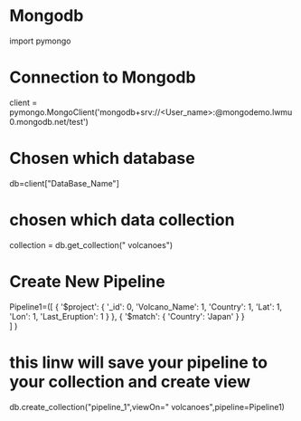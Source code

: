 # Mongodb

import pymongo
# Connection to Mongodb 
client = pymongo.MongoClient('mongodb+srv://<User_name>:<Password>@mongodemo.lwmu0.mongodb.net/test')
# Chosen which database
  
 db=client["DataBase_Name"]
  
 # chosen which data collection 
 
 collection = db.get_collection(" volcanoes")
 
 # Create New Pipeline
  Pipeline1=([
{
    '$project': {
            '_id': 0, 
            'Volcano_Name': 1, 
            'Country': 1, 
            'Lat': 1, 
            'Lon': 1, 
            'Last_Eruption': 1
        }
    }, {
        '$match': {
            'Country': 'Japan'
        }
    }   
]
)
# this linw will save your pipeline to your collection and create view 
  db.create_collection("pipeline_1",viewOn=" volcanoes",pipeline=Pipeline1)
